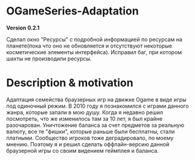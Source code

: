 # OGameSeries-Adaptation

**Version 0.2.1**

Сделал окно "Ресурсы" с подробной информацией по ресурсам на планете(пока что оно не обновляется и отсутствуют некоторые косметические элементы интерфейса). Исправил баг, при котором шахты не производили ресурсы.

# Description & motivation 

Адаптация семейства браузерных игр на движке Ogame в виде игры под одиночный режим. В 2010 году я познакомился с играми данного жанра, которые запали в мою душу. Когда я недавно решил посмотреть, что же изменилось там за 10 лет, я был крайне разочарован. Уничтожение баланса за счет предметов за реальную валюту, все те "фишки", которые раньше были бесплатны, стали платными. Сообщество игроков тоже деградировало, по моему мнению. Поэтому я и решил сделать оффлайн-версию данной браузерной игры со своим видением геймплея и баланса. 